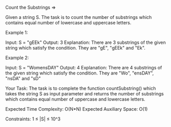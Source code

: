 Count the Substrings =>

Given a string S. The task is to count the number of substrings which contains equal number of lowercase and uppercase letters.

Example 1:

Input: S = "gEEk" 
Output: 3 
Explanation: There are 3 substrings of the given string which satisfy the condition. They are "gE", "gEEk" and "Ek". 

Example 2:

Input: S = "WomensDAY" 
Output: 4 
Explanation: There are 4 substrings of the given string which satisfy the condition. They are "Wo", "ensDAY", "nsDA" and "sD" 

Your Task: 
The task is to complete the function countSubstring() which takes the string S as input parameter and returns the number of substrings which contains equal number of uppercase and lowercase letters.

Expected Time Complexity: O(N*N) Expected Auxiliary Space: O(1)

Constraints: 1 ≤ |S| ≤ 10^3